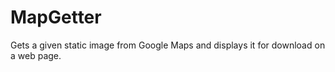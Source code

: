 MapGetter
=========

Gets a given static image from Google Maps and displays it for download on a web page.
